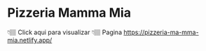 # Pizzeria Mamma Mia
👇🏽 Click aqui para visualizar 👇🏽
 Pagina https://pizzeria-ma-mma-mia.netlify.app/